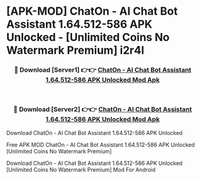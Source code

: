# [APK-MOD] ChatOn - AI Chat Bot Assistant 1.64.512-586 APK Unlocked - [Unlimited Coins No Watermark Premium] i2r4l



<div align="center">
<h3>🔴 Download [Server1] 👉👉 <a href="https://momento.my/?title=ChatOn_-_AI_Chat_Bot_Assistant_1.64.512-586_APK_Unlocked">ChatOn - AI Chat Bot Assistant 1.64.512-586 APK Unlocked Mod Apk</a></h3><br>

<h3>🔴 Download [Server2] 👉👉 <a href="https://momento.my/?title=ChatOn_-_AI_Chat_Bot_Assistant_1.64.512-586_APK_Unlocked">ChatOn - AI Chat Bot Assistant 1.64.512-586 APK Unlocked Mod Apk</a></h3>
</div>



Download ChatOn - AI Chat Bot Assistant 1.64.512-586 APK Unlocked 

Free APK MOD ChatOn - AI Chat Bot Assistant 1.64.512-586 APK Unlocked [Unlimited Coins No Watermark Premium]

Download ChatOn - AI Chat Bot Assistant 1.64.512-586 APK Unlocked [Unlimited Coins No Watermark Premium] Mod For Android
